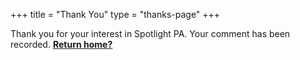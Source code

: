 +++
title = "Thank You"
type = "thanks-page"
+++

Thank you for your interest in Spotlight PA. Your comment has been recorded. **[Return home?](/)**
